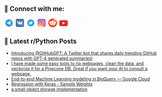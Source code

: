 ## 🔎 Connect with me:
[<img src="https://github.com/bullbesh/bullbesh/blob/main/images/Telegram.png" width="32" height="32" />](https://t.me/bullbesh)
[<img src="https://github.com/bullbesh/bullbesh/blob/main/images/VK.png" width="32" height="32" />](https://vk.com/bullbesh)
[<img src="https://github.com/bullbesh/bullbesh/blob/main/images/Twitter.png" width="32" height="32" />](https://twitter.com/bullbesh1)
[<img src="https://github.com/bullbesh/bullbesh/blob/main/images/Instagram.png" width="32" height="32" />](https://www.instagram.com/bullbesh)
[<img src="https://github.com/bullbesh/bullbesh/blob/main/images/Reddit.png" width="32" height="32" />](https://www.reddit.com/user/bullbesh)
[<img src="https://github.com/bullbesh/bullbesh/blob/main/images/YouTube.png" width="32" height="32" />](https://www.youtube.com/channel/UCtfjRs6uzgq5mfm8S06WTcg)

## 📕 Latest r/Python Posts
<!-- BLOG-POST-LIST:START -->
- [Introducing @GitHubGPT: A Twitter bot that shares daily trending GitHub repos with GPT-4 generated summaries!](https://www.reddit.com/r/Python/comments/12ws5ps/introducing_githubgpt_a_twitter_bot_that_shares/)
- [I have made some easy tools to rip webpages, clean the data, and vectorize it for a Pinecone DB. Great if you want your AI to consult a webpage.](https://www.reddit.com/r/Python/comments/12wqzbk/i_have_made_some_easy_tools_to_rip_webpages_clean/)
- [End-to-end Machine Learning modeling in BigQuery — Google Cloud](https://www.reddit.com/r/Python/comments/12woytf/endtoend_machine_learning_modeling_in_bigquery/)
- [Regression with Keras - Sample Weights](https://www.reddit.com/r/Python/comments/12wngqf/regression_with_keras_sample_weights/)
- [a small object storage implementation](https://www.reddit.com/r/Python/comments/12wn8l3/a_small_object_storage_implementation/)
<!-- BLOG-POST-LIST:END -->
